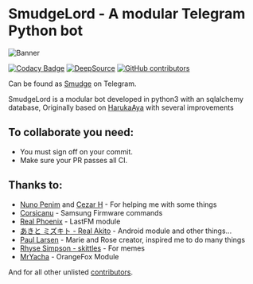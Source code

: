 # SmudgeLord - A modular Telegram Python bot

![Banner](https://pbs.twimg.com/media/EeHQVLMWsAEYobJ?format=jpg&name=small)

[![Codacy Badge](https://app.codacy.com/project/badge/Grade/b97fcc04647642459c1e14469548e98e)](https://www.codacy.com/manual/RenatohRibeiro/SmudgeLord?utm_source=github.com&amp;utm_medium=referral&amp;utm_content=RenatohRibeiro/SmudgeLord&amp;utm_campaign=Badge_Grade)
[![DeepSource](https://static.deepsource.io/deepsource-badge-light-mini.svg)](https://deepsource.io/gh/RenatohRibeiro/SmudgeLord/?ref=repository-badge)
[![GitHub contributors](https://img.shields.io/github/contributors/RenatohRibeiro/SmudgeLord.svg)](https://GitHub.com/RenatohRibeiro/SmudgeLord/graphs/contributors/)

Can be found as [Smudge](https://SmudgeLordBOT) on Telegram.

SmudgeLord is a modular bot developed in python3 with an sqlalchemy database, Originally based on [HarukaAya](https://gitlab.com/HarukaNetwork/HarukaAya) with several improvements


## To collaborate you need:
* You must sign off on your commit.
* Make sure your PR passes all CI.


## Thanks to:
* [Nuno Penim](https://github.com/nunopenim) and [Cezar H](https://https://github.com/usernein) - For helping me with some things
* [Corsicanu](https://github.com/corsicanu) - Samsung Firmware commands
* [Real Phoenix](https://github.com/rsktg) - LastFM module
* [あきと ミズキト - Real Akito](https://github.com/RealAkito) - Android module and other things...
* [Paul Larsen](https://github.com/PaulSonOfLars) - Marie and Rose creator, inspired me to do many things
* [Rhyse Simpson - skittles](https://github.com/skittles9823) - For memes
* [MrYacha](https://gitlab.com/MrYacha/HarukaAya) - OrangeFox Module

And for all other unlisted [contributors](https://github.com/RenatohRibeiro/SmudgeLord/graphs/contributors).
